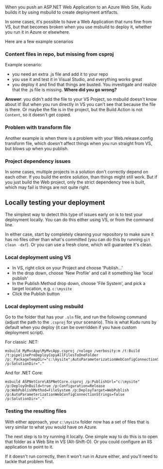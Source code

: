 When you push an ASP.NET Web Application to an Azure Web Site, Kudu builds it by using msbuild to create deployment artifacts.

In some cases, it's possible to have a Web Application that runs fine from VS, but that becomes broken when you use msbuild to deploy it, whether you run it in Azure or elsewhere.

Here are a few example scenarios

### Content files in repo, but missing from csproj

Example scenario:
- you need an extra .js file and add it to your repo
- you use it and test it in Visual Studio, and everything works great
- you deploy it and find that things are busted. You investigate and realize that the .js file is missing. **Where did you go wrong?**

**Answer**: you didn't add the file to your VS Project, so msbuild doesn't know about it! But when you run directly in VS you can't see that because the file is there. Or maybe the file is in the project, but the Build Action is not `Content`, so it doesn't get copied.

### Problem with transform file

Another example is when there is a problem with your Web.release.config transform file, which doesn't affect things when you run straight from VS, but blows up when you publish.


### Project dependency issues

In some cases, multiple projects in a solution don't correctly depend on each other. If you build the entire solution, than things might still work. But if you just build the Web project, only the strict dependency tree is built, which may fail is things are not quite right.


## Locally testing your deployment

The simplest way to detect this type of issues early on is to test your deployment locally. You can do this either using VS, or from the command line.

In either case, start by completely cleaning your repository to make sure it has no files other than what's committed (you can do this by running `git clean -dxf`). Or you can use a fresh clone, which will guarantee it's clean.

### Local deployment using VS

- In VS, right click on your Project and choose 'Publish...'
- In the drop down, choose 'New Profile' and call it something like 'local publish'
- In the Publish Method drop down, choose 'File System', and pick a target location, e.g. `c:\mysite`
- Click the Publish button

### Local deployment using msbuild

Go to the folder that has your `.sln` file, and run the following command (adjust the path to the `.csproj` for your scenario). This is what Kudu runs by default when you deploy (it can be overridden if you have custom deployment script).

For classic .NET:

    msbuild MyMvcApp\MyMvcApp.csproj /nologo /verbosity:m /t:Build /t:pipelinePreDeployCopyAllFilesToOneFolder /p:_PackageTempDir="c:\mysite";AutoParameterizationWebConfigConnectionStrings=false;Configuration=Release;UseSharedCompilation=false /p:SolutionDir="."

And for .NET Core:

    msbuild ASPNetCore\ASPNetCore.csproj /p:PublishUrl="c:\mysite" /p:DeployOnBuild=true /p:Configuration=Release /p:WebPublishMethod=FileSystem /p:DeployTarget=WebPublish /p:AutoParameterizationWebConfigConnectionStrings=false /p:SolutionDir="."

### Testing the resulting files

With either approach, your `c:\mysite` folder now has a set of files that is very similar to what you would have on Azure.

The next step is to try running it locally. One simple way to do this is to open that folder as a Web Site in VS (Alt-Shift-O). Or you could configure an IIS application to point to it.

If it doesn't run correctly, then it won't run in Azure either, and you'll need to tackle that problem first.
